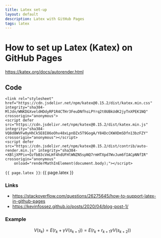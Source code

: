 ```yaml
---
title: Latex set-up
layout: default
description: Latex with GitHub Pages
tags: latex
---
```


# How to set up Latex (Katex) on GitHub Pages

https://katex.org/docs/autorender.html


## Code

```
<link rel="stylesheet" href="https://cdn.jsdelivr.net/npm/katex@0.15.2/dist/katex.min.css" integrity="sha384-MlJdn/WNKDGXveldHDdyRP1R4CTHr3FeuDNfhsLPYrq2t0UBkUdK2jyTnXPEK1NQ" crossorigin="anonymous">
<script defer src="https://cdn.jsdelivr.net/npm/katex@0.15.2/dist/katex.min.js" integrity="sha384-VQ8d8WVFw0yHhCk5E8I86oOhv48xLpnDZx5T9GogA/Y84DcCKWXDmSDfn13bzFZY" crossorigin="anonymous"></script>
<script defer src="https://cdn.jsdelivr.net/npm/katex@0.15.2/dist/contrib/auto-render.min.js" integrity="sha384-+XBljXPPiv+OzfbB3cVmLHf4hdUFHlWNZN5spNQ7rmHTXpd7WvJum6fIACpNNfIR" crossorigin="anonymous"
    onload="renderMathInElement(document.body);"></script>
```

`{{ page.latex }}`: {{ page.latex }}

### Links

* https://stackoverflow.com/questions/26275645/how-to-support-latex-in-github-pages
* https://kevinfossez.github.io/posts/2020/04/blog-post-1/


### Example

$$ V(s_k) = E(r_k + \gamma V(s_{k+1})) = E(r_k + r_{k+1} \gamma V(s_{k+2})) $$



